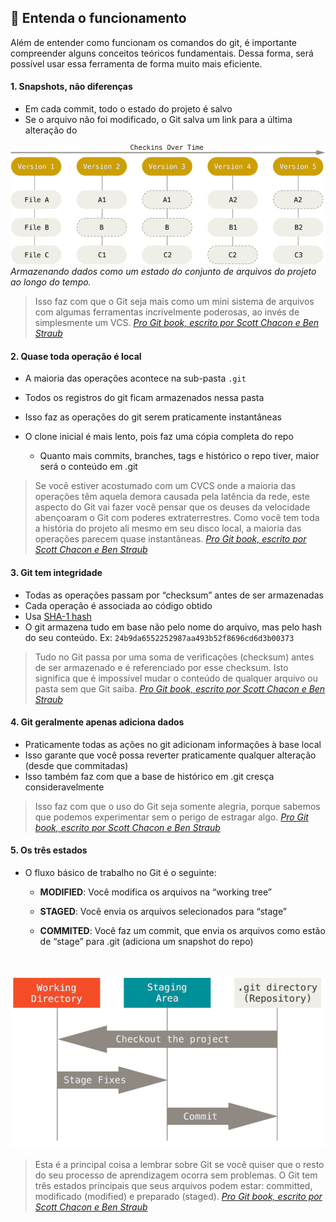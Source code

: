 ## 📗 Entenda o funcionamento

Além de entender como funcionam os comandos do git, é importante compreender alguns conceitos teóricos fundamentais. Dessa forma, será possível usar essa ferramenta de forma muito mais eficiente.

<!-- https://www.lumis.com.br/a-lumis/blog/git-conceitos-basicos.htm -->

#### 1. Snapshots, não diferenças

- Em cada commit, todo o estado do projeto é salvo
- Se o arquivo não foi modificado, o Git salva um link para a última alteração do

![Linha do tempo de checkins](./../assets/images/git-concepts-02.png)
_Armazenando dados como um estado do conjunto de arquivos do projeto ao longo do tempo._

> Isso faz com que o Git seja mais como um mini sistema de arquivos com algumas ferramentas incrivelmente poderosas, ao invés de simplesmente um VCS.
> [_Pro Git book, escrito por Scott Chacon e Ben Straub_](https://git-scm.com/book/pt-br/v2/Come%C3%A7ando-O-B%C3%A1sico-do-Git)

#### 2. Quase toda operação é local

- A maioria das operações acontece na sub-pasta `.git`
- Todos os registros do git ficam armazenados nessa pasta
- Isso faz as operações do git serem praticamente instantâneas

- O clone inicial é mais lento, pois faz uma cópia completa do repo
  - Quanto mais commits, branches, tags e histórico o repo tiver, maior será o conteúdo em .git

> Se você estiver acostumado com um CVCS onde a maioria das operações têm aquela demora causada pela latência da rede, este aspecto do Git vai fazer você pensar que os deuses da velocidade abençoaram o Git com poderes extraterrestres. Como você tem toda a história do projeto ali mesmo em seu disco local, a maioria das operações parecem quase instantâneas.
> [_Pro Git book, escrito por Scott Chacon e Ben Straub_](https://git-scm.com/book/pt-br/v2/Come%C3%A7ando-O-B%C3%A1sico-do-Git)

#### 3. Git tem integridade

- Todas as operações passam por “checksum” antes de ser armazenadas
- Cada operação é associada ao código obtido
- Usa [SHA-1 hash](https://en.wikipedia.org/wiki/SHA-1)
- O git armazena tudo em base não pelo nome do arquivo, mas pelo hash do seu conteúdo. Ex: `24b9da6552252987aa493b52f8696cd6d3b00373`

> Tudo no Git passa por uma soma de verificações (checksum) antes de ser armazenado e é referenciado por esse checksum. Isto significa que é impossível mudar o conteúdo de qualquer arquivo ou pasta sem que Git saiba.
> [_Pro Git book, escrito por Scott Chacon e Ben Straub_](https://git-scm.com/book/pt-br/v2/Come%C3%A7ando-O-B%C3%A1sico-do-Git)

#### 4. Git geralmente apenas adiciona dados

- Praticamente todas as ações no git adicionam informações à base local
- Isso garante que você possa reverter praticamente qualquer alteração (desde que commitadas)
- Isso também faz com que a base de histórico em .git cresça consideravelmente

> Isso faz com que o uso do Git seja somente alegria, porque sabemos que podemos experimentar sem o perigo de estragar algo.
> [_Pro Git book, escrito por Scott Chacon e Ben Straub_](https://git-scm.com/book/pt-br/v2/Come%C3%A7ando-O-B%C3%A1sico-do-Git)

#### 5. Os três estados

- O fluxo básico de trabalho no Git é o seguinte:

  - **MODIFIED**: Você modifica os arquivos na “working tree”
  - **STAGED**: Você envia os arquivos selecionados para “stage”
  - **COMMITED**: Você faz um commit, que envia os arquivos como estão de “stage” para .git (adiciona um snapshot do repo)

    <br/>

![Diretório de trabalho, área de preparo, e o diretório Git](./../assets/images/git-concepts-01.png)

> Esta é a principal coisa a lembrar sobre Git se você quiser que o resto do seu processo de aprendizagem ocorra sem problemas. O Git tem três estados principais que seus arquivos podem estar: committed, modificado (modified) e preparado (staged).
> [_Pro Git book, escrito por Scott Chacon e Ben Straub_](https://git-scm.com/book/pt-br/v2/Come%C3%A7ando-O-B%C3%A1sico-do-Git)
